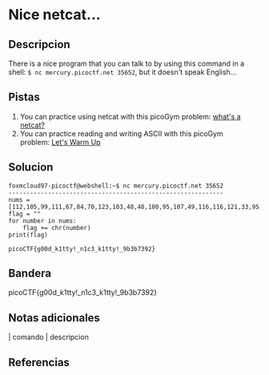 
# Nice netcat...

## Descripcion

There is a nice program that you can talk to by using this command in a shell: `$ nc mercury.picoctf.net 35652`, but it doesn't speak English...

## Pistas

1. You can practice using netcat with this picoGym problem: [what's a netcat?](https://play.picoctf.org/practice/challenge/34)
2. You can practice reading and writing ASCII with this picoGym problem: [Let's Warm Up](https://play.picoctf.org/practice/challenge/22)

## Solucion

```bash()
foxmcloud97-picoctf@webshell:~$ nc mercury.picoctf.net 35652
------------------------------------------------------------
nums = [112,105,99,111,67,84,70,123,103,48,48,100,95,107,49,116,116,121,33,95,110,49,99,51,95,107,49,116,116,121,33,95,57,98,51,98,55,51,57,50,125,10]
flag = ""
for number in nums:
    flag += chr(number)
print(flag)

picoCTF{g00d_k1tty!_n1c3_k1tty!_9b3b7392}
```

## Bandera

picoCTF{g00d_k1tty!_n1c3_k1tty!_9b3b7392}

## Notas adicionales

| comando | descripcion

## Referencias
